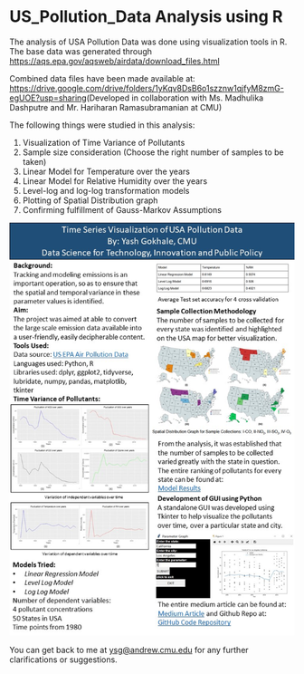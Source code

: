 # US_Pollution_Data Analysis using R
The analysis of USA Pollution Data was done using visualization tools in R. The base data was generated through https://aqs.epa.gov/aqsweb/airdata/download_files.html

Combined data files have been made available at: https://drive.google.com/drive/folders/1yKqv8DsB6o1szznw1qjfyM8zmG-egUOE?usp=sharing​
(Developed in collaboration with Ms. Madhulika Dashputre and Mr. Hariharan Ramasubramanian at CMU)

The following things were studied in this analysis:
1. Visualization of Time Variance of Pollutants
2. Sample size consideration (Choose the right number of samples to be taken)
3. Linear Model for Temperature over the years
4. Linear Model for Relative Humidity over the years
5. Level-log and log-log transformation models
6. Plotting of Spatial Distribution graph
7. Confirming fulfillment of Gauss-Markov Assumptions

![Summary](https://github.com/yashgokhale/US_Pollution_R/blob/master/uspollution_summary.jpg)

You can get back to me at ysg@andrew.cmu.edu for any further clarifications or suggestions.






